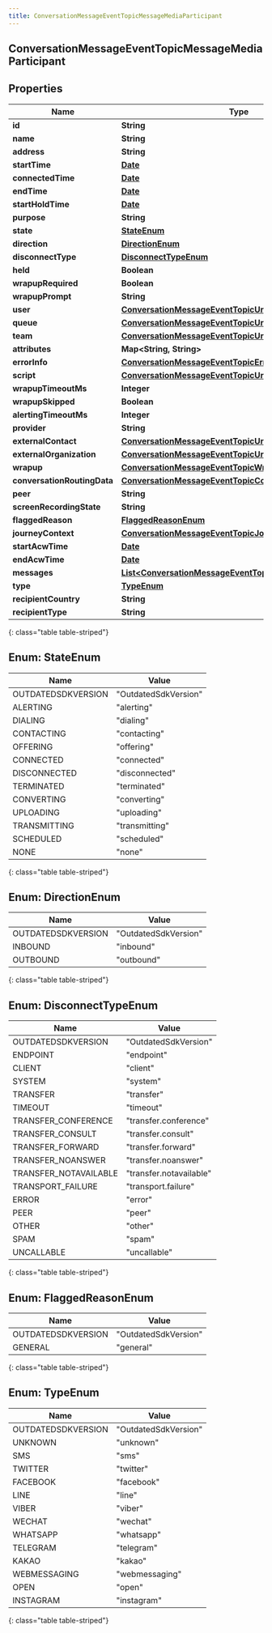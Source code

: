 ```yaml
---
title: ConversationMessageEventTopicMessageMediaParticipant
---
```


## ConversationMessageEventTopicMessageMediaParticipant

## Properties

| Name                        | Type                                                                                                                                     | Description | Notes      |
| --------------------------- | ---------------------------------------------------------------------------------------------------------------------------------------- | ----------- | ---------- |
| **id**                      | <!----><!---->**String**<!---->                                                                                                          |             | [optional] |
| **name**                    | <!----><!---->**String**<!---->                                                                                                          |             | [optional] |
| **address**                 | <!----><!---->**String**<!---->                                                                                                          |             | [optional] |
| **startTime**               | <!----><!---->[**Date**](Date.md)<!---->                                                                                                 |             | [optional] |
| **connectedTime**           | <!----><!---->[**Date**](Date.md)<!---->                                                                                                 |             | [optional] |
| **endTime**                 | <!----><!---->[**Date**](Date.md)<!---->                                                                                                 |             | [optional] |
| **startHoldTime**           | <!----><!---->[**Date**](Date.md)<!---->                                                                                                 |             | [optional] |
| **purpose**                 | <!----><!---->**String**<!---->                                                                                                          |             | [optional] |
| **state**                   | [**StateEnum**](#StateEnum)<!---->                                                                                                       |             | [optional] |
| **direction**               | [**DirectionEnum**](#DirectionEnum)<!---->                                                                                               |             | [optional] |
| **disconnectType**          | [**DisconnectTypeEnum**](#DisconnectTypeEnum)<!---->                                                                                     |             | [optional] |
| **held**                    | <!----><!---->**Boolean**<!---->                                                                                                         |             | [optional] |
| **wrapupRequired**          | <!----><!---->**Boolean**<!---->                                                                                                         |             | [optional] |
| **wrapupPrompt**            | <!----><!---->**String**<!---->                                                                                                          |             | [optional] |
| **user**                    | <!----><!---->[**ConversationMessageEventTopicUriReference**](ConversationMessageEventTopicUriReference.md)<!---->                       |             | [optional] |
| **queue**                   | <!----><!---->[**ConversationMessageEventTopicUriReference**](ConversationMessageEventTopicUriReference.md)<!---->                       |             | [optional] |
| **team**                    | <!----><!---->[**ConversationMessageEventTopicUriReference**](ConversationMessageEventTopicUriReference.md)<!---->                       |             | [optional] |
| **attributes**              | <!----><!---->**Map&lt;String, String&gt;**<!---->                                                                                       |             | [optional] |
| **errorInfo**               | <!----><!---->[**ConversationMessageEventTopicErrorBody**](ConversationMessageEventTopicErrorBody.md)<!---->                             |             | [optional] |
| **script**                  | <!----><!---->[**ConversationMessageEventTopicUriReference**](ConversationMessageEventTopicUriReference.md)<!---->                       |             | [optional] |
| **wrapupTimeoutMs**         | <!----><!---->**Integer**<!---->                                                                                                         |             | [optional] |
| **wrapupSkipped**           | <!----><!---->**Boolean**<!---->                                                                                                         |             | [optional] |
| **alertingTimeoutMs**       | <!----><!---->**Integer**<!---->                                                                                                         |             | [optional] |
| **provider**                | <!----><!---->**String**<!---->                                                                                                          |             | [optional] |
| **externalContact**         | <!----><!---->[**ConversationMessageEventTopicUriReference**](ConversationMessageEventTopicUriReference.md)<!---->                       |             | [optional] |
| **externalOrganization**    | <!----><!---->[**ConversationMessageEventTopicUriReference**](ConversationMessageEventTopicUriReference.md)<!---->                       |             | [optional] |
| **wrapup**                  | <!----><!---->[**ConversationMessageEventTopicWrapup**](ConversationMessageEventTopicWrapup.md)<!---->                                   |             | [optional] |
| **conversationRoutingData** | <!----><!---->[**ConversationMessageEventTopicConversationRoutingData**](ConversationMessageEventTopicConversationRoutingData.md)<!----> |             | [optional] |
| **peer**                    | <!----><!---->**String**<!---->                                                                                                          |             | [optional] |
| **screenRecordingState**    | <!----><!---->**String**<!---->                                                                                                          |             | [optional] |
| **flaggedReason**           | [**FlaggedReasonEnum**](#FlaggedReasonEnum)<!---->                                                                                       |             | [optional] |
| **journeyContext**          | <!----><!---->[**ConversationMessageEventTopicJourneyContext**](ConversationMessageEventTopicJourneyContext.md)<!---->                   |             | [optional] |
| **startAcwTime**            | <!----><!---->[**Date**](Date.md)<!---->                                                                                                 |             | [optional] |
| **endAcwTime**              | <!----><!---->[**Date**](Date.md)<!---->                                                                                                 |             | [optional] |
| **messages**                | <!----><!---->[**List&lt;ConversationMessageEventTopicMessageDetails&gt;**](ConversationMessageEventTopicMessageDetails.md)<!---->       |             | [optional] |
| **type**                    | [**TypeEnum**](#TypeEnum)<!---->                                                                                                         |             | [optional] |
| **recipientCountry**        | <!----><!---->**String**<!---->                                                                                                          |             | [optional] |
| **recipientType**           | <!----><!---->**String**<!---->                                                                                                          |             | [optional] |

{: class="table table-striped"}

<a name="StateEnum"></a>

## Enum: StateEnum

| Name               | Value                          |
| ------------------ | ------------------------------ |
| OUTDATEDSDKVERSION | &quot;OutdatedSdkVersion&quot; |
| ALERTING           | &quot;alerting&quot;           |
| DIALING            | &quot;dialing&quot;            |
| CONTACTING         | &quot;contacting&quot;         |
| OFFERING           | &quot;offering&quot;           |
| CONNECTED          | &quot;connected&quot;          |
| DISCONNECTED       | &quot;disconnected&quot;       |
| TERMINATED         | &quot;terminated&quot;         |
| CONVERTING         | &quot;converting&quot;         |
| UPLOADING          | &quot;uploading&quot;          |
| TRANSMITTING       | &quot;transmitting&quot;       |
| SCHEDULED          | &quot;scheduled&quot;          |
| NONE               | &quot;none&quot;               |

{: class="table table-striped"}

<a name="DirectionEnum"></a>

## Enum: DirectionEnum

| Name               | Value                          |
| ------------------ | ------------------------------ |
| OUTDATEDSDKVERSION | &quot;OutdatedSdkVersion&quot; |
| INBOUND            | &quot;inbound&quot;            |
| OUTBOUND           | &quot;outbound&quot;           |

{: class="table table-striped"}

<a name="DisconnectTypeEnum"></a>

## Enum: DisconnectTypeEnum

| Name                  | Value                             |
| --------------------- | --------------------------------- |
| OUTDATEDSDKVERSION    | &quot;OutdatedSdkVersion&quot;    |
| ENDPOINT              | &quot;endpoint&quot;              |
| CLIENT                | &quot;client&quot;                |
| SYSTEM                | &quot;system&quot;                |
| TRANSFER              | &quot;transfer&quot;              |
| TIMEOUT               | &quot;timeout&quot;               |
| TRANSFER_CONFERENCE   | &quot;transfer.conference&quot;   |
| TRANSFER_CONSULT      | &quot;transfer.consult&quot;      |
| TRANSFER_FORWARD      | &quot;transfer.forward&quot;      |
| TRANSFER_NOANSWER     | &quot;transfer.noanswer&quot;     |
| TRANSFER_NOTAVAILABLE | &quot;transfer.notavailable&quot; |
| TRANSPORT_FAILURE     | &quot;transport.failure&quot;     |
| ERROR                 | &quot;error&quot;                 |
| PEER                  | &quot;peer&quot;                  |
| OTHER                 | &quot;other&quot;                 |
| SPAM                  | &quot;spam&quot;                  |
| UNCALLABLE            | &quot;uncallable&quot;            |

{: class="table table-striped"}

<a name="FlaggedReasonEnum"></a>

## Enum: FlaggedReasonEnum

| Name               | Value                          |
| ------------------ | ------------------------------ |
| OUTDATEDSDKVERSION | &quot;OutdatedSdkVersion&quot; |
| GENERAL            | &quot;general&quot;            |

{: class="table table-striped"}

<a name="TypeEnum"></a>

## Enum: TypeEnum

| Name               | Value                          |
| ------------------ | ------------------------------ |
| OUTDATEDSDKVERSION | &quot;OutdatedSdkVersion&quot; |
| UNKNOWN            | &quot;unknown&quot;            |
| SMS                | &quot;sms&quot;                |
| TWITTER            | &quot;twitter&quot;            |
| FACEBOOK           | &quot;facebook&quot;           |
| LINE               | &quot;line&quot;               |
| VIBER              | &quot;viber&quot;              |
| WECHAT             | &quot;wechat&quot;             |
| WHATSAPP           | &quot;whatsapp&quot;           |
| TELEGRAM           | &quot;telegram&quot;           |
| KAKAO              | &quot;kakao&quot;              |
| WEBMESSAGING       | &quot;webmessaging&quot;       |
| OPEN               | &quot;open&quot;               |
| INSTAGRAM          | &quot;instagram&quot;          |

{: class="table table-striped"}
